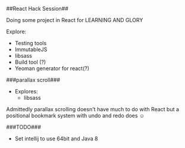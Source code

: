 ##React Hack Session##

Doing some project in React for LEARNING AND GLORY

Explore:
* Testing tools
* ImmutableJS
* libsass
* Build tool (?)
* Yeoman generator for react(?)

###parallax scroll###
* Explores: 
    * libsass
    
Admittedly parallax scrolling doesn't have much to do with React but a positional bookmark system with undo and redo does &#9786;

###TODO###
* Set intellij to use 64bit and Java 8